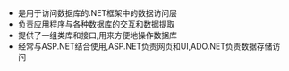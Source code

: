 - 是用于访问数据库的.NET框架中的数据访问层
- 负责应用程序与各种数据库的交互和数据提取
- 提供了一组类库和接口,用来方便地操作数据库
- 经常与ASP.NET结合使用,ASP.NET负责网页和UI,ADO.NET负责数据存储访问